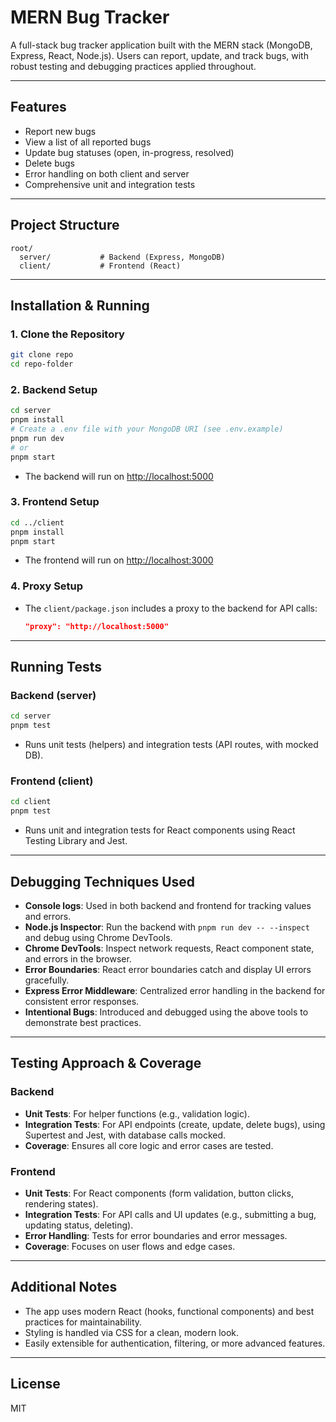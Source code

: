 # MERN Bug Tracker

A full-stack bug tracker application built with the MERN stack (MongoDB, Express, React, Node.js). Users can report, update, and track bugs, with robust testing and debugging practices applied throughout.

---

## Features
- Report new bugs
- View a list of all reported bugs
- Update bug statuses (open, in-progress, resolved)
- Delete bugs
- Error handling on both client and server
- Comprehensive unit and integration tests

---

## Project Structure
```
root/
  server/           # Backend (Express, MongoDB)
  client/           # Frontend (React)
```

---

## Installation & Running

### 1. Clone the Repository
```bash
git clone repo
cd repo-folder
```

### 2. Backend Setup
```bash
cd server
pnpm install
# Create a .env file with your MongoDB URI (see .env.example)
pnpm run dev
# or
pnpm start
```
- The backend will run on [http://localhost:5000](http://localhost:5000)

### 3. Frontend Setup
```bash
cd ../client
pnpm install
pnpm start
```
- The frontend will run on [http://localhost:3000](http://localhost:3000)

### 4. Proxy Setup
- The `client/package.json` includes a proxy to the backend for API calls:
  ```json
  "proxy": "http://localhost:5000"
  ```

---

## Running Tests

### Backend (server)
```bash
cd server
pnpm test
```
- Runs unit tests (helpers) and integration tests (API routes, with mocked DB).

### Frontend (client)
```bash
cd client
pnpm test
```
- Runs unit and integration tests for React components using React Testing Library and Jest.

---

## Debugging Techniques Used
- **Console logs**: Used in both backend and frontend for tracking values and errors.
- **Node.js Inspector**: Run the backend with `pnpm run dev -- --inspect` and debug using Chrome DevTools.
- **Chrome DevTools**: Inspect network requests, React component state, and errors in the browser.
- **Error Boundaries**: React error boundaries catch and display UI errors gracefully.
- **Express Error Middleware**: Centralized error handling in the backend for consistent error responses.
- **Intentional Bugs**: Introduced and debugged using the above tools to demonstrate best practices.

---

## Testing Approach & Coverage

### Backend
- **Unit Tests**: For helper functions (e.g., validation logic).
- **Integration Tests**: For API endpoints (create, update, delete bugs), using Supertest and Jest, with database calls mocked.
- **Coverage**: Ensures all core logic and error cases are tested.

### Frontend
- **Unit Tests**: For React components (form validation, button clicks, rendering states).
- **Integration Tests**: For API calls and UI updates (e.g., submitting a bug, updating status, deleting).
- **Error Handling**: Tests for error boundaries and error messages.
- **Coverage**: Focuses on user flows and edge cases.

---

## Additional Notes
- The app uses modern React (hooks, functional components) and best practices for maintainability.
- Styling is handled via CSS for a clean, modern look.
- Easily extensible for authentication, filtering, or more advanced features.

---

## License
MIT 